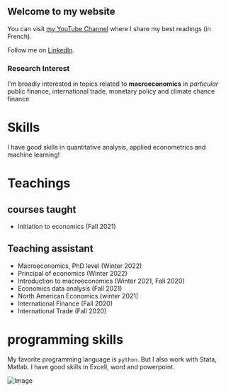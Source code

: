 ## Welcome to my website

You can visit [my YouTube Channel](https://cutt.ly/VScY1pS) where I share my best readings (in French).

Follow me on [LinkedIn](https://www.linkedin.com/feed/).

### Research Interest

I'm broadly interested in topics related to **macroeconomics** in _particular_ public finance, international trade, monetary policy and climate chance finance

# Skills
I have good skills in quantitative analysis, applied econometrics and machine learning!

# Teachings
## courses taught 
- Initiation to economics (Fall 2021)
## Teaching assistant

- Macroeconomics, PhD level (Winter 2022) 
- Principal of economics (Winter 2022)
- Introduction to macroeconomics (Winter 2021, Fall 2020)
- Economics data analysis (Fall 2021)
- North American Economics (winter 2021)
- International Finance (Fall 2020)
- International Trade (Fall 2020)


# programming skills
My favorite programming language is `python`. But I also work with Stata, Matlab. I have good skills in Excell, word and powerpoint. 



![Image](src)





